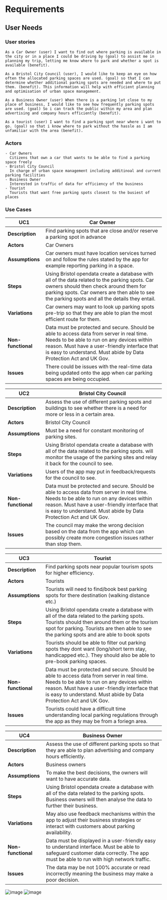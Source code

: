 # Requirements

## User Needs

### User stories
    As a Car Owner (user) I want to find out where parking is available in the city or in a place I could be driving by (goal) to assist me in planning my trip, letting me know where to park and whether a spot is available (benefit).
    
    As a Bristol City Council (user), I would like to keep an eye on how often the allocated parking spaces are used. (goal) so that I can determine whether additional parking spots are needed and where to put them. (benefit). This information will help with efficient planning and optimisation of urban space management.
    
    As a Business Owner (user) When there is a parking lot close to my place of business, I would like to see how frequently parking spots are used. (goal) So i can track the public within my area and plan advertising and company hours efficiently (benefit).
    
    As a tourist (user) I want to find a parking spot near where i want to go. (goal) so that i know where to park without the hassle as I am unfamiliar with the area (benefit).


### Actors
    - Car Owners
      Citizens that own a car that wants to be able to find a parking space freely
    - Bristol City Council 
      In charge of urban space management including additinoal and current parking facilities
    - Business Owner
      Interested in traffic of data for efficiency of the business
    - Tourist
      Tourists that want free parking spots closest to the busiest of places


### Use Cases
| UC1 | Car Owner|
|--------------------------------------|---------------------|
| **Description** |  Find parking spots that are close and/or reserve a parking spot in advance |
| **Actors** | Car Owners |
| **Assumptions** | Car owners must have location services turned on and follow the rules stated by the app for example reporting parking in a space. |
| **Steps** | Using Bristol opendata create a database with all of the data related to the parking spots. Car owners should then check around them for parking spots. Car owners are then able to see the parking spots and all the details they entail. |
| **Variations** | Car owners may want to look up parking spots pre-trip so that they are able to plan the most efficient route for them. |
| **Non-functional** | Data must be protected and secure. Should be able to access data from server in real time. Needs to be able to run on any devices within reason. Must have a user-friendly interface that is easy to understand. Must abide by Data Protection Act and UK Gov. |
| **Issues** | There could be issues with the real-time data being updated onto the app when car parking spaces are being occupied. |

| UC2 | Bristol City Council|
|--------------------------------------|---------------------|
| **Description** | Assess the use of different parking spots and buildings to see whether there is a need for more or less in a certain area. |
| **Actors** | Bristol City Council |
| **Assumptions** | Must be a need for constant monitoring of parking sites.|
| **Steps** | Using Bristol opendata create a database with all of the data related to the parking spots. will monitor the usage of the parking sites and relay it back for the council to see. |
| **Variations** |  Users of the app may put in feedback/requests for the council to see.  |
| **Non-functional** | Data must be protected and secure. Should be able to access data from server in real time. Needs to be able to run on any devices within reason. Must have a user-friendly interface that is easy to understand. Must abide by Data Protection Act and UK Gov. |
| **Issues** | The council may make the wrong decision based on the data from the app which can possibly create more congestion issues rather than stop them. |

| UC3 | Tourist|
|--------------------------------------|---------------------|
| **Description** | Find parking spots near popular tourism spots for higher efficiency. |
| **Actors** | Tourists |
| **Assumptions** | Tourists will need to find/book best parking spots for there destination (walking distance etc.) |
| **Steps** |Using Bristol opendata create a database with all of the data related to the parking spots. Tourists should then around them or the tourism spot for parking. Tourists are then able to see the parking spots and are able to book spots |
| **Variations** |  Tourists should be able to filter out parking spots they dont want (long/short term stay, handicapped etc.). They should also be able to pre-book parking spaces. |
| **Non-functional** | Data must be protected and secure. Should be able to access data from server in real time. Needs to be able to run on any devices within reason. Must have a user-friendly interface that is easy to understand. Must abide by Data Protection Act and UK Gov. |
| **Issues** |  Tourists could have a difficult time understanding local parking regulations through the app as they may be from a foriegn area. |

| UC4 | Business Owner|
|--------------------------------------|---------------------|
| **Description** | Assess the use of different parking spots so that they are able to plan advertising and company hours efficiently.  |
| **Actors** | Business owners |
| **Assumptions** | To make the best decisions, the owners will want to have accurate data. |
| **Steps** | Using Bristol opendata create a database with all of the data related to the parking spots. Business owners will then analyse the data to further their business. |
| **Variations** | May also use feedback mechanisms within the app to adjust their business strategies or interact with customers about parking availability. |
| **Non-functional** | Data must be displayed in a user-friendly easy to understand interface. Must be able to safeguard customer data correctly. The app must be able to run with high network traffic. |
| **Issues** | The data may be not 100% accurate or read incorrectly meaning the business may make a poor decision. |



![image](https://github.com/Zxiona/Team-7/assets/82226228/8776dc1a-60c3-41c2-8d21-ec70196e2b5d)        ![image](https://github.com/Zxiona/Team-7/assets/82226228/b6c3d51d-bddf-40aa-b692-009853a8614a)








